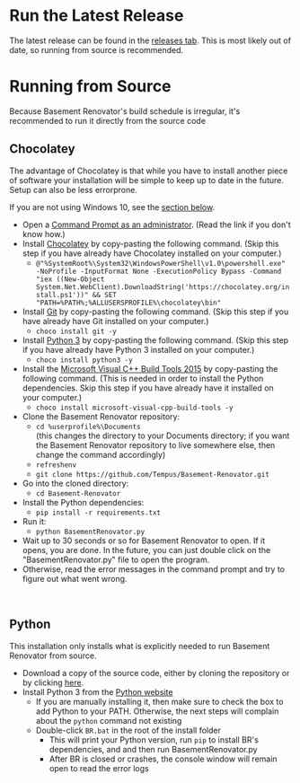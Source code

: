 # Run the Latest Release

The latest release can be found in the [releases tab](https://github.com/Tempus/Basement-Renovator/releases). This is most likely out of date, so running from source is recommended.

# Running from Source

Because Basement Renovator's build schedule is irregular, it's recommended to run it directly from the source code

## Chocolatey

The advantage of Chocolatey is that while you have to install another piece of software your installation will be simple to keep up to date in the future. Setup can also be less errorprone.

If you are not using Windows 10, see the [section below](#python).

- Open a [Command Prompt as an administrator](https://www.howtogeek.com/194041/how-to-open-the-command-prompt-as-administrator-in-windows-8.1/). (Read the link if you don't know how.)
- Install [Chocolatey](https://chocolatey.org/) by copy-pasting the following command. (Skip this step if you have already have Chocolatey installed on your computer.)
  - `@"%SystemRoot%\System32\WindowsPowerShell\v1.0\powershell.exe" -NoProfile -InputFormat None -ExecutionPolicy Bypass -Command "iex ((New-Object System.Net.WebClient).DownloadString('https://chocolatey.org/install.ps1'))" && SET "PATH=%PATH%;%ALLUSERSPROFILE%\chocolatey\bin"`
- Install [Git](https://git-scm.com/) by copy-pasting the following command. (Skip this step if you have already have Git installed on your computer.)
  - `choco install git -y`
- Install [Python 3](https://www.python.org/) by copy-pasting the following command. (Skip this step if you have already have Python 3 installed on your computer.)
  - `choco install python3 -y`
- Install the [Microsoft Visual C++ Build Tools 2015](https://chocolatey.org/packages/microsoft-visual-cpp-build-tools) by copy-pasting the following command. (This is needed in order to install the Python dependencies. Skip this step if you have already have it installed on your computer.)
  - `choco install microsoft-visual-cpp-build-tools -y`
- Clone the Basement Renovator repository:
  - `cd %userprofile%\Documents` <br />
  (this changes the directory to your Documents directory; if you want the Basement Renovator repository to live somewhere else, then change the command accordingly)
  - `refreshenv`
  - `git clone https://github.com/Tempus/Basement-Renovator.git`
- Go into the cloned directory:
  - `cd Basement-Renovator`
- Install the Python dependencies:
  - `pip install -r requirements.txt`
- Run it:
  - `python BasementRenovator.py`
- Wait up to 30 seconds or so for Basement Renovator to open. If it opens, you are done. In the future, you can just double click on the "BasementRenovator.py" file to open the program.
- Otherwise, read the error messages in the command prompt and try to figure out what went wrong.

<br />

## Python

This installation only installs what is explicitly needed to run Basement Renovator from source.

- Download a copy of the source code, either by cloning the repository or by clicking [here](https://github.com/Tempus/Basement-Renovator/archive/master.zip).
- Install Python 3 from the [Python website](https://www.python.org/downloads/)
  - If you are manually installing it, then make sure to check the box to add Python to your PATH. Otherwise, the next steps will complain about the `python` command not existing
  - Double-click `BR.bat` in the root of the install folder
    - This will print your Python version, run `pip` to install BR's dependencies, and and then run BasementRenovator.py
    - After BR is closed or crashes, the console window will remain open to read the error logs
